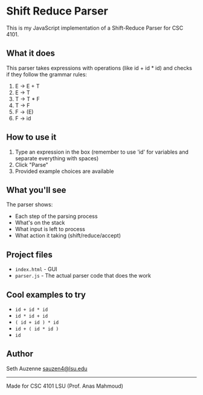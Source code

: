 # Shift Reduce Parser

This is my JavaScript implementation of a Shift-Reduce Parser for CSC 4101. 

## What it does

This parser takes expressions with operations (like id + id * id) and checks if they follow the grammar rules:

1. E → E + T
2. E → T
3. T → T * F
4. T → F
5. F → (E)
6. F → id

## How to use it

1. Type an expression in the box (remember to use 'id' for variables and separate everything with spaces)
2. Click "Parse" 
3. Provided example choices are available

## What you'll see

The parser shows:
- Each step of the parsing process
- What's on the stack
- What input is left to process
- What action it taking (shift/reduce/accept)

## Project files

- `index.html` - GUI
- `parser.js` - The actual parser code that does the work

## Cool examples to try

- `id + id * id`
- `id * id + id`
- `( id + id ) * id`
- `id + ( id * id )`
- `id`

## Author
Seth Auzenne
sauzen4@lsu.edu

---
Made for CSC 4101 LSU (Prof. Anas Mahmoud)
